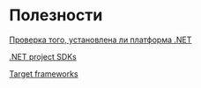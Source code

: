 # Полезности

[Проверка того, установлена ли платформа .NET](https://learn.microsoft.com/ru-ru/dotnet/core/install/how-to-detect-installed-versions)

[.NET project SDKs](https://learn.microsoft.com/ru-ru/dotnet/core/project-sdk/overview)

[Target frameworks](https://learn.microsoft.com/ru-ru/dotnet/standard/frameworks)
